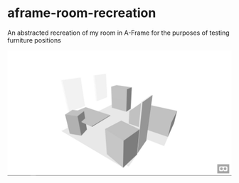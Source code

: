 # aframe-room-recreation
An abstracted recreation of my room in A-Frame for the purposes of testing furniture positions

![Whitebox Version of a London Bedroom](https://raw.githubusercontent.com/pookage/aframe-room-recreation/master/screenshots/demo.jpg)